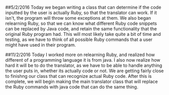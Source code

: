 ##5/2/2016
    Today we began writing a class that can determine if the code inputted by the user is actually Ruby, so that the translator can work.
    If it isn't, the program will throw some exceptions at them. We also began relearning Ruby, so that we can know what different Ruby
    code snippets can be replaced by Java code, and retain the same functionality that the original Ruby program had. This will most
    likely take quite a bit of time and testing, as we have to think of all possible Ruby commands that a user might have used in their
    program.

##11/2/2016
    Today I worked more on relearning Ruby, and realized how different of a programming language it is from java. I also now realize how
    hard it will be to do the translator, as we have to be able to handle anything the user puts in, whether its actually code or not. We
    are getting fairly close to finishng our class that can recognize actual Ruby code. After this is complete, we will begin making the
    main translator class that will replace the Ruby commands with java code that can do the same thing.
    
    
